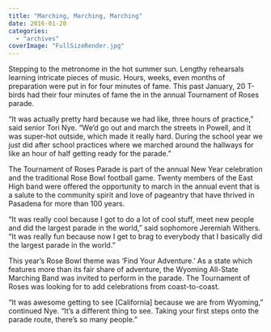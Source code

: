 ```yaml
---
title: "Marching, Marching, Marching"
date: 2016-01-20
categories: 
  - "archives"
coverImage: "FullSizeRender.jpg"
---
```


Stepping to the metronome in the hot summer sun. Lengthy rehearsals learning intricate pieces of music. Hours, weeks, even months of preparation were put in for four minutes of fame. This past January, 20 T-birds had their four minutes of fame the in the annual Tournament of Roses parade.

“It was actually pretty hard because we had like, three hours of practice,” said senior Tori Nye. “We’d go out and march the streets in Powell, and it was super-hot outside, which made it really hard. During the school year we just did after school practices where we marched around the hallways for like an hour of half getting ready for the parade.”

The Tournament of Roses Parade is part of the annual New Year celebration and the traditional Rose Bowl football game. Twenty members of the East High band were offered the opportunity to march in the annual event that is a salute to the community spirit and love of pageantry that have thrived in Pasadena for more than 100 years.

“It was really cool because I got to do a lot of cool stuff, meet new people and did the largest parade in the world,” said sophomore Jeremiah Withers. “It was really fun because now I get to brag to everybody that I basically did the largest parade in the world.”

This year’s Rose Bowl theme was ‘Find Your Adventure.’ As a state which features more than its fair share of adventure, the Wyoming All-State Marching Band was invited to perform in the parade. The Tournament of Roses was looking for to add celebrations from coast-to-coast.

“It was awesome getting to see \[California\] because we are from Wyoming,” continued Nye. “It’s a different thing to see. Taking your first steps onto the parade route, there’s so many people.”
